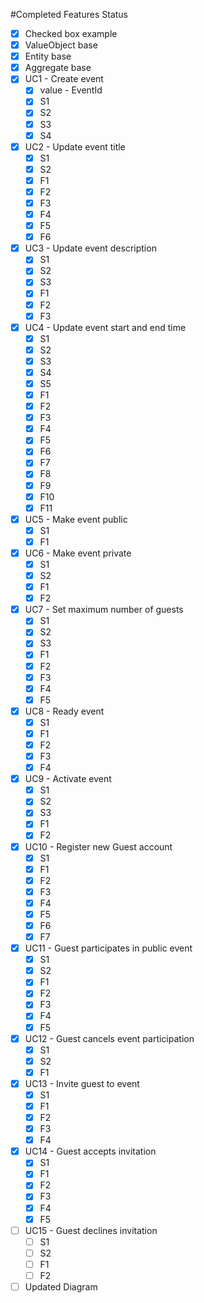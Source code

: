 ﻿#Completed Features Status

* [x] Checked box example
* [x] ValueObject base
* [x] Entity base
* [x] Aggregate base
* [x] UC1 - Create event
    * [x] value - EventId
    * [x] S1
    * [x] S2
    * [x] S3
    * [x] S4
* [x] UC2 - Update event title
    * [x] S1
    * [x] S2
    * [x] F1
    * [x] F2
    * [x] F3
    * [x] F4
    * [x] F5
    * [x] F6
* [x] UC3 - Update event description
    * [x] S1
    * [x] S2
    * [x] S3
    * [x] F1
    * [x] F2
    * [x] F3
* [x] UC4 - Update event start and end time
    * [x] S1
    * [x] S2
    * [x] S3
    * [x] S4
    * [x] S5
    * [x] F1
    * [x] F2
    * [x] F3
    * [x] F4
    * [x] F5
    * [x] F6
    * [x] F7
    * [x] F8
    * [x] F9
    * [x] F10
    * [x] F11
* [x] UC5 - Make event public
    * [x] S1
    * [x] F1
* [x] UC6 - Make event private
    * [x] S1
    * [x] S2
    * [x] F1
    * [x] F2
* [x] UC7 - Set maximum number of guests
    * [x] S1
    * [x] S2
    * [x] S3
    * [x] F1
    * [x] F2
    * [x] F3
    * [x] F4
    * [x] F5
* [x] UC8 - Ready event
    * [x] S1
    * [x] F1
    * [x] F2
    * [x] F3
    * [x] F4
* [x] UC9 - Activate event
    * [x] S1
    * [x] S2
    * [x] S3
    * [x] F1
    * [x] F2
* [x] UC10 - Register new Guest account
    * [x] S1
    * [x] F1
    * [x] F2
    * [x] F3
    * [x] F4
    * [x] F5
    * [x] F6
    * [x] F7
* [x] UC11 - Guest participates in public event
    * [x] S1
    * [x] S2
    * [x] F1
    * [x] F2
    * [x] F3
    * [x] F4
    * [x] F5
* [x] UC12 - Guest cancels event participation
    * [x] S1
    * [x] S2
    * [x] F1
* [x] UC13 - Invite guest to event
    * [x] S1
    * [x] F1
    * [x] F2
    * [x] F3
    * [x] F4
* [x] UC14 - Guest accepts invitation
    * [x] S1
    * [x] F1
    * [x] F2
    * [x] F3
    * [x] F4
    * [x] F5
* [ ] UC15 - Guest declines invitation
    * [ ] S1
    * [ ] S2
    * [ ] F1
    * [ ] F2
* [ ] Updated Diagram
